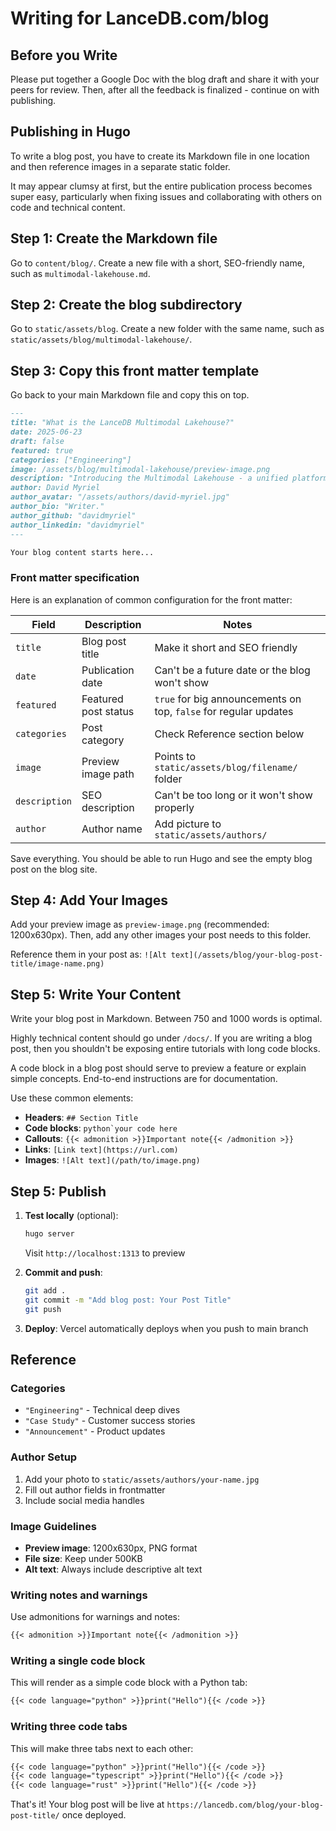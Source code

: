 # Writing for LanceDB.com/blog

## Before you Write

Please put together a Google Doc with the blog draft and share it with your peers for review.
Then, after all the feedback is finalized - continue on with publishing.

## Publishing in Hugo

To write a blog post, you have to create its Markdown file in one location and then reference images in a separate static folder.

It may appear clumsy at first, but the entire publication process becomes super easy, particularly when fixing issues and collaborating with others on code and technical content.


## Step 1: Create the Markdown file

Go to `content/blog/`. Create a new file with a short, SEO-friendly name, such as `multimodal-lakehouse.md`.

## Step 2: Create the blog subdirectory

Go to `static/assets/blog`. Create a new folder with the same name, such as `static/assets/blog/multimodal-lakehouse/`.

## Step 3: Copy this front matter template

Go back to your main Markdown file and copy this on top.

```markdown
---
title: "What is the LanceDB Multimodal Lakehouse?"
date: 2025-06-23
draft: false 
featured: true 
categories: ["Engineering"]
image: /assets/blog/multimodal-lakehouse/preview-image.png
description: "Introducing the Multimodal Lakehouse - a unified platform for managing AI data from raw files to production-ready features, now part of LanceDB Enterprise."
author: David Myriel
author_avatar: "/assets/authors/david-myriel.jpg"
author_bio: "Writer."
author_github: "davidmyriel"
author_linkedin: "davidmyriel"
---

Your blog content starts here...
```

### Front matter specification

Here is an explanation of common configuration for the front matter:

| Field | Description | Notes |
|-------|-------------|-------|
| `title` | Blog post title | Make it short and SEO friendly |
| `date` | Publication date | Can't be a future date or the blog won't show |
| `featured` | Featured post status | `true` for big announcements on top, `false` for regular updates |
| `categories` | Post category | Check Reference section below |
| `image` | Preview image path | Points to `static/assets/blog/filename/` folder |
| `description` | SEO description | Can't be too long or it won't show properly |
| `author` | Author name | Add picture to `static/assets/authors/` |

Save everything. You should be able to run Hugo and see the empty blog post on the blog site.

## Step 4: Add Your Images

Add your preview image as `preview-image.png` (recommended: 1200x630px). Then, add any other images your post needs to this folder.

Reference them in your post as: `![Alt text](/assets/blog/your-blog-post-title/image-name.png)`

## Step 5: Write Your Content

Write your blog post in Markdown. Between 750 and 1000 words is optimal.

Highly technical content should go under `/docs/`. If you are writing a blog post, then you shouldn't be exposing entire tutorials with long code blocks.

A code block in a blog post should serve to preview a feature or explain simple concepts. End-to-end instructions are for documentation.

Use these common elements:
   - **Headers**: `## Section Title`
   - **Code blocks**: ```python`your code here```
   - **Callouts**: `{{< admonition >}}Important note{{< /admonition >}}`
   - **Links**: `[Link text](https://url.com)`
   - **Images**: `![Alt text](/path/to/image.png)`

## Step 5: Publish

1. **Test locally** (optional):
   ```bash
   hugo server
   ```
   Visit `http://localhost:1313` to preview

2. **Commit and push**:
   ```bash
   git add .
   git commit -m "Add blog post: Your Post Title"
   git push
   ```

3. **Deploy**: Vercel automatically deploys when you push to main branch

## Reference

### Categories
- `"Engineering"` - Technical deep dives
- `"Case Study"` - Customer success stories  
- `"Announcement"` - Product updates

### Author Setup
1. Add your photo to `static/assets/authors/your-name.jpg`
2. Fill out author fields in frontmatter
3. Include social media handles

### Image Guidelines
- **Preview image**: 1200x630px, PNG format
- **File size**: Keep under 500KB
- **Alt text**: Always include descriptive alt text

### Writing notes and warnings

Use admonitions for warnings and notes:

```markdown
{{< admonition >}}Important note{{< /admonition >}}
```

### Writing a single code block

This will render as a simple code block with a Python tab:

```markdown
{{< code language="python" >}}print("Hello"){{< /code >}}
```

### Writing three code tabs

This will make three tabs next to each other:

```markdown
{{< code language="python" >}}print("Hello"){{< /code >}}
{{< code language="typescript" >}}print("Hello"){{< /code >}}
{{< code language="rust" >}}print("Hello"){{< /code >}}
```

That's it! Your blog post will be live at `https://lancedb.com/blog/your-blog-post-title/` once deployed. 